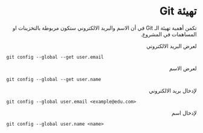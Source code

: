 <div dir="rtl">

# تهيئة Git

تكمن أهمية تهيئة الـ Git في أن الاسم والبريد الالكتروني ستكون مربوطة بالتخزينات او المساهمات في المشروع.

لعرض البريد الالكتروني 

<div dir="ltr">

    git config --global --get user.email
 
 </div>

لعرض الاسم  

<div dir="ltr">

    git config --global --get user.name
 
 </div>

  لإدخال بريد الالكتروني

<div dir="ltr">

    git config --global user.email <example@edu.com>
     
</div>

  لإدخال اسم

<div dir="ltr">

    git config --global user.name <name>
 </div>

 </div>
